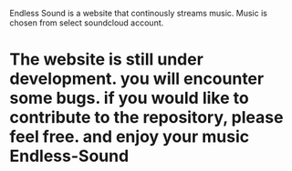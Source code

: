 Endless Sound is a website that continously streams music. Music is chosen from select soundcloud account. 


The website is still under development. you will encounter some bugs. if you would like to contribute to the repository, please feel free.
and enjoy your music
Endless-Sound
=============
